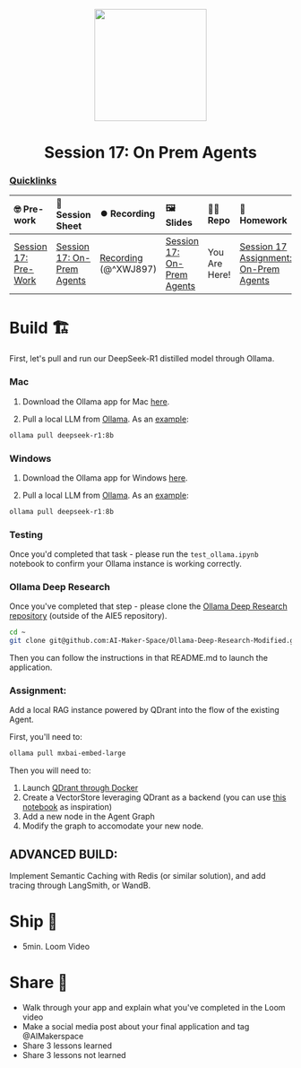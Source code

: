 <p align = "center" draggable=”false” ><img src="https://github.com/AI-Maker-Space/LLM-Dev-101/assets/37101144/d1343317-fa2f-41e1-8af1-1dbb18399719" 
     width="200px"
     height="auto"/>
</p>

## <h1 align="center" id="heading">Session 17: On Prem Agents</h1>

### [Quicklinks](https://github.com/AI-Maker-Space/AIE5/00_AIM_Quicklinks)

| 🤓 Pre-work | 📰 Session Sheet | ⏺️ Recording     | 🖼️ Slides        | 👨‍💻 Repo         | 📝 Homework      | 📁 Feedback       |
|:-----------------|:-----------------|:-----------------|:-----------------|:-----------------|:-----------------|:-----------------|
| [Session 17: Pre-Work](https://www.notion.so/Session-17-On-Prem-Agents-189cd547af3d802fafa0ca9e2dd019fb?pvs=4#189cd547af3d8191b3aecc4d9b33240a)| [Session 17: On-Prem Agents](https://www.notion.so/Session-17-On-Prem-Agents-189cd547af3d802fafa0ca9e2dd019fb) | [Recording](https://us02web.zoom.us/rec/share/oMFpWAuAsICf9Le6dlvAo8s8SUFypBsOQ-PUmbzurAX2ihW-ZaqpKaUGxsean-Hq.5ji_3oLi03Ad_3KF) (@^XWJ897) |[Session 17: On-Prem Agents](https://www.canva.com/design/DAGhcFMMMCw/BR7lNyu2NA1FfDI2-WaeJg/edit?utm_content=DAGhcFMMMCw&utm_campaign=designshare&utm_medium=link2&utm_source=sharebutton) | You Are Here! | [Session 17 Assignment: On-Prem Agents](https://forms.gle/uKUmy6KhvqSkn6mm8) | [AIE5 Feedback 3/11](https://forms.gle/w2AsgaueLGhajCG39) |

# Build 🏗️

First, let's pull and run our DeepSeek-R1 distilled model through Ollama.

### Mac

1. Download the Ollama app for Mac [here](https://ollama.com/download).

2. Pull a local LLM from [Ollama](https://ollama.com/search). As an [example](https://ollama.com/library/deepseek-r1:8b):
```bash
ollama pull deepseek-r1:8b
```

### Windows

1. Download the Ollama app for Windows [here](https://ollama.com/download).

2. Pull a local LLM from [Ollama](https://ollama.com/search). As an [example](https://ollama.com/library/deepseek-r1:8b):
```powershell
ollama pull deepseek-r1:8b
```

### Testing

Once you'd completed that task - please run the `test_ollama.ipynb` notebook to confirm your Ollama instance is working correctly. 

### Ollama Deep Research

Once you've completed that step - please clone the [Ollama Deep Research repository](https://github.com/AI-Maker-Space/Ollama-Deep-Research-Modified) (outside of the AIE5 repository). 

```bash
cd ~
git clone git@github.com:AI-Maker-Space/Ollama-Deep-Research-Modified.git
```

Then you can follow the instructions in that README.md to launch the application. 

### Assignment: 

Add a local RAG instance powered by QDrant into the flow of the existing Agent. 

First, you'll need to: 

```bash
ollama pull mxbai-embed-large
```

Then you will need to: 

1) Launch [QDrant through Docker](https://qdrant.tech/documentation/quickstart/)
2) Create a VectorStore leveraging QDrant as a backend (you can use [this notebook](./qdrant_setup.ipynb) as inspiration)
3) Add a new node in the Agent Graph
4) Modify the graph to accomodate your new node. 

## ADVANCED BUILD:

Implement Semantic Caching with Redis (or similar solution), and add tracing through LangSmith, or WandB.

# Ship 🚢

- 5min. Loom Video

# Share 🚀
- Walk through your app and explain what you've completed in the Loom video
- Make a social media post about your final application and tag @AIMakerspace
- Share 3 lessons learned
- Share 3 lessons not learned
